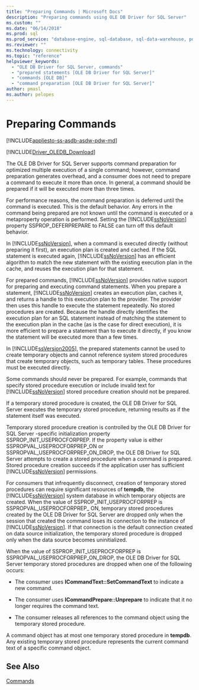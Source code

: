```yaml
---
title: "Preparing Commands | Microsoft Docs"
description: "Preparing commands using OLE DB Driver for SQL Server"
ms.custom: ""
ms.date: "06/14/2018"
ms.prod: sql
ms.prod_service: "database-engine, sql-database, sql-data-warehouse, pdw"
ms.reviewer: ""
ms.technology: connectivity
ms.topic: "reference"
helpviewer_keywords: 
  - "OLE DB Driver for SQL Server, commands"
  - "prepared statements [OLE DB Driver for SQL Server]"
  - "commands [OLE DB]"
  - "command preparation [OLE DB Driver for SQL Server]"
author: pmasl
ms.author: pelopes
---
```

# Preparing Commands
[!INCLUDE[appliesto-ss-asdb-asdw-pdw-md](../../../includes/appliesto-ss-asdb-asdw-pdw-md.md)]

[!INCLUDE[Driver_OLEDB_Download](../../../includes/driver_oledb_download.md)]

  The OLE DB Driver for SQL Server supports command preparation for optimized multiple execution of a single command; however, command preparation generates overhead, and a consumer does not need to prepare a command to execute it more than once. In general, a command should be prepared if it will be executed more than three times.  
  
 For performance reasons, the command preparation is deferred until the command is executed. This is the default behavior. Any errors in the command being prepared are not known until the command is executed or a metaproperty operation is performed. Setting the [!INCLUDE[ssNoVersion](../../../includes/ssnoversion-md.md)] property SSPROP_DEFERPREPARE to FALSE can turn off this default behavior.  
  
 In [!INCLUDE[ssNoVersion](../../../includes/ssnoversion-md.md)], when a command is executed directly (without preparing it first), an execution plan is created and cached. If the SQL statement is executed again, [!INCLUDE[ssNoVersion](../../../includes/ssnoversion-md.md)] has an efficient algorithm to match the new statement with the existing execution plan in the cache, and reuses the execution plan for that statement.  
  
 For prepared commands, [!INCLUDE[ssNoVersion](../../../includes/ssnoversion-md.md)] provides native support for preparing and executing command statements. When you prepare a statement, [!INCLUDE[ssNoVersion](../../../includes/ssnoversion-md.md)] creates an execution plan, caches it, and returns a handle to this execution plan to the provider. The provider then uses this handle to execute the statement repeatedly. No stored procedures are created. Because the handle directly identifies the execution plan for an SQL statement instead of matching the statement to the execution plan in the cache (as is the case for direct execution), it is more efficient to prepare a statement than to execute it directly, if you know the statement will be executed more than a few times.  
  
 In [!INCLUDE[ssVersion2005](../../../includes/ssversion2005-md.md)], the prepared statements cannot be used to create temporary objects and cannot reference system stored procedures that create temporary objects, such as temporary tables. These procedures must be executed directly.  
  
 Some commands should never be prepared. For example, commands that specify stored procedure execution or include invalid text for [!INCLUDE[ssNoVersion](../../../includes/ssnoversion-md.md)] stored procedure creation should not be prepared.  
  
 If a temporary stored procedure is created, the OLE DB Driver for SQL Server executes the temporary stored procedure, returning results as if the statement itself was executed.  
  
 Temporary stored procedure creation is controlled by the OLE DB Driver for SQL Server -specific initialization property SSPROP_INIT_USEPROCFORPREP. If the property value is either SSPROPVAL_USEPROCFORPREP_ON or SSPROPVAL_USEPROCFORPREP_ON_DROP, the OLE DB Driver for SQL Server attempts to create a stored procedure when a command is prepared. Stored procedure creation succeeds if the application user has sufficient [!INCLUDE[ssNoVersion](../../../includes/ssnoversion-md.md)] permissions.  
  
 For consumers that infrequently disconnect, creation of temporary stored procedures can require significant resources of **tempdb**, the [!INCLUDE[ssNoVersion](../../../includes/ssnoversion-md.md)] system database in which temporary objects are created. When the value of SSPROP_INIT_USEPROCFORPREP is SSPROPVAL_USEPROCFORPREP_ ON, temporary stored procedures created by the OLE DB Driver for SQL Server are dropped only when the session that created the command loses its connection to the instance of [!INCLUDE[ssNoVersion](../../../includes/ssnoversion-md.md)]. If that connection is the default connection created on data source initialization, the temporary stored procedure is dropped only when the data source becomes uninitialized.  
  
 When the value of SSPROP_INIT_USEPROCFORPREP is SSPROPVAL_USEPROCFORPREP_ON_DROP, the OLE DB Driver for SQL Server temporary stored procedures are dropped when one of the following occurs:  
  
-   The consumer uses **ICommandText::SetCommandText** to indicate a new command.  
  
-   The consumer uses **ICommandPrepare::Unprepare** to indicate that it no longer requires the command text.  
  
-   The consumer releases all references to the command object using the temporary stored procedure.  
  
 A command object has at most one temporary stored procedure in **tempdb**. Any existing temporary stored procedure represents the current command text of a specific command object.  
  
## See Also  
 [Commands](../../oledb/ole-db-commands/commands.md)  
  
  
